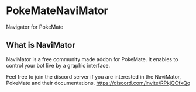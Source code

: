# PokeMateNaviMator
Navigator for PokeMate


## What is NaviMator
NaviMator is a free community made addon for PokeMate. It enables to control your bot live by a graphic interface.

Feel free to join the discord server if you are interested in the NaviMator, PokeMate and their documentations.
https://discord.com/invite/RPkjQCfxQq
